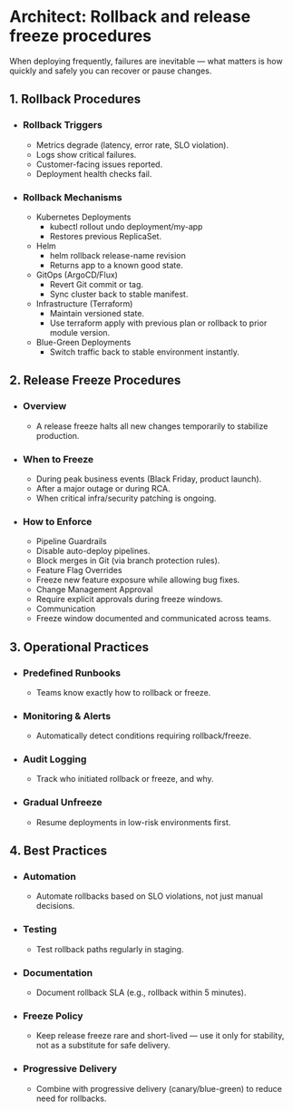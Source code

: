 # Architect: Rollback and release freeze procedures

When deploying frequently, failures are inevitable — what matters is how quickly and safely you can recover or pause changes.

## 1. Rollback Procedures
- ### Rollback Triggers
	- Metrics degrade (latency, error rate, SLO violation).
	- Logs show critical failures.
	- Customer-facing issues reported.
	- Deployment health checks fail.
- ### Rollback Mechanisms
	- Kubernetes Deployments
		- kubectl rollout undo deployment/my-app
		- Restores previous ReplicaSet.
	- Helm
		- helm rollback release-name revision
		- Returns app to a known good state.
	- GitOps (ArgoCD/Flux)
		- Revert Git commit or tag.
		- Sync cluster back to stable manifest.
	- Infrastructure (Terraform)
		- Maintain versioned state.
		- Use terraform apply with previous plan or rollback to prior module version.
	- Blue-Green Deployments
		- Switch traffic back to stable environment instantly.
## 2. Release Freeze Procedures
- ### Overview
	- A release freeze halts all new changes temporarily to stabilize production.
- ### When to Freeze
	- During peak business events (Black Friday, product launch).
	- After a major outage or during RCA.
	- When critical infra/security patching is ongoing.
- ### How to Enforce
	- Pipeline Guardrails
	- Disable auto-deploy pipelines.
	- Block merges in Git (via branch protection rules).
	- Feature Flag Overrides
	- Freeze new feature exposure while allowing bug fixes.
	- Change Management Approval
	- Require explicit approvals during freeze windows.
	- Communication
	- Freeze window documented and communicated across teams.
## 3. Operational Practices
- ### Predefined Runbooks
	- Teams know exactly how to rollback or freeze.
- ### Monitoring & Alerts
	- Automatically detect conditions requiring rollback/freeze.
- ### Audit Logging
	- Track who initiated rollback or freeze, and why.
- ### Gradual Unfreeze
	- Resume deployments in low-risk environments first.
## 4. Best Practices
- ### Automation
	- Automate rollbacks based on SLO violations, not just manual decisions.
- ### Testing
	- Test rollback paths regularly in staging.
- ### Documentation
	- Document rollback SLA (e.g., rollback within 5 minutes).
- ### Freeze Policy
	- Keep release freeze rare and short-lived — use it only for stability, not as a substitute for safe delivery.
- ### Progressive Delivery
	- Combine with progressive delivery (canary/blue-green) to reduce need for rollbacks.
